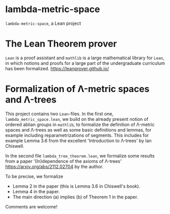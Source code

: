 # lambda-metric-space
`lambda-metric-space`, a Lean project

# The Lean Theorem prover
`Lean` is a proof assistant and `mathlib` is a large mathematical library for `Lean`, in which notions and proofs for a large part of the undergraduate curriculum has been formalized.
https://leanprover.github.io/

# Formalization of Λ-metric spaces and Λ-trees

This project contains two `Lean`-files. In the first one, `lambda_metric_space.lean`, we build on the already present notion of ordered ablian groups in `mathlib`, to formalize the definition of Λ-metric spaces and Λ-trees as well as some basic definitions and lemmas, for example including reparametrizations of segments. This includes for example Lemma 3.6 from the excellent 'Introduction to Λ-trees' by Ian Chiswell.

In the second file `lambda_tree_theorem.lean`, we formalize some results from a paper '(In)dependence of the axioms of Λ-trees' https://arxiv.org/abs/2112.02704 by the author.

To be precise, we formalize
- Lemma 2 in the paper (this is Lemma 3.6 in Chiswell's book).
- Lemma 4 in the paper.
- The main direction (a) implies (b) of Theorem 1 in the paper.

 Comments are welcome!

